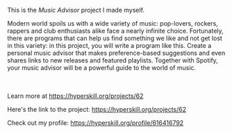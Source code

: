 This is the *Music Advisor* project I made myself.


<p>Modern world spoils us with a wide variety of music: pop-lovers, rockers, rappers and club enthusiasts alike face a nearly infinite choice. Fortunately, there are programs that can help us find something we like and not get lost in this variety: in this project, you will write a program like this. Create a personal music advisor that makes preference-based suggestions and even shares links to new releases and featured playlists. Together with Spotify, your music advisor will be a powerful guide to the world of music.</p><br/><br/>Learn more at <a href="https://hyperskill.org/projects/62?utm_source=ide&utm_medium=ide&utm_campaign=ide&utm_content=project-card">https://hyperskill.org/projects/62</a>

Here's the link to the project: https://hyperskill.org/projects/62

Check out my profile: https://hyperskill.org/profile/616416792